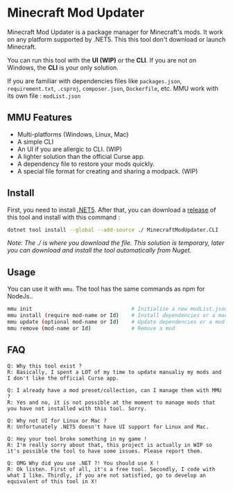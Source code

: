 ﻿# Minecraft Mod Updater

Minecraft Mod Updater is a package manager for Minecraft's mods. It work on any platform supported by .NET5.
This this tool don't download or launch Minecraft.

You can run this tool with the **UI (WIP)** or the **CLI**. If you are not on Windows, the **CLI** is your only solution.

If you are familiar with dependencies files like `packages.json`, `requirement.txt`, `.csproj`, `composer.json`, `Dockerfile`, etc. MMU work with its own file : `modList.json`

## MMU Features
* Multi-platforms (Windows, Linux, Mac)
* A simple CLI
* An UI if you are allergic to CLI. (WIP)
* A lighter solution than the official Curse app.
* A dependency file to restore your mods quickly.
* A special file format for creating and sharing a modpack. (WIP)

## Install
First, you need to install [.NET5](https://dotnet.microsoft.com/download). After that, you can download a [release](https://github.com/Mathieu-S/MinecraftModUpdater/releases) of this tool and install with this command :

```bash
dotnet tool install --global --add-source ./ MinecraftModUpdater.CLI
```

*Note: The ./ is where you download the file. This solution is temporary, later you can download and install the tool automatically from Nuget.*

## Usage
You can use it with `mmu`. The tool has the same commands as npm for NodeJs..

```bash
mmu init                                # Initialise a new modList.json file.
mmu install (require mod-name or Id)    # Install dependencies or a mod
mmu update (optional mod-name or Id)    # Update dependencies or a mod
mmu remove (mod-name or Id)             # Remove a mod
```

## FAQ
```
Q: Why this tool exist ?
R: Basically, I spent a LOT of my time to update manualiy my mods and I don't like the official Curse app.
```

```
Q: I already have a mod preset/collection, can I manage them with MMU ?
R: Yes and no, it is not possible at the moment to manage mods that you have not installed with this tool. Sorry.
```

```
Q: Why not UI for Linux or Mac ?
R: Unfortunately .NET5 doesn't have UI support for Linux and Mac.
```

```
Q: Hey your tool broke something in my game !
R: I'm really sorry about that, this project is actually in WIP so it's possible the tool to have some issues. Please report them.
```

```
Q: OMG Why did you use .NET ?! You should use X !
R: Ok listen. First of all, it's a free tool. Secondly, I code with what I like. Thirdly, if you are not satisfied, go to develop an equivalent of this tool in X!
```
